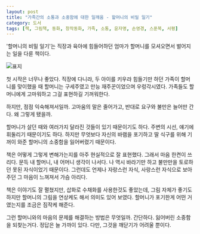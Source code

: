 ```yaml
---
layout: post
title: "가족간의 소통과 소중함에 대한 일깨움 - 할머니의 비밀 일기"
category: 도서
tags: [책, 그림책, 동화, 창작동화, 가족, 소통, 윤자명, 손영경, 스푼북, 서평]
---
```


'할머니의 비밀 일기'는
직장과 육아에 힘들어하던 엄마가 할머니를 모셔오면서 벌어지는 일을 다룬 책이다.

![표지](https://lh3.googleusercontent.com/9wnQZsXQrGhcgax9Tr-ziU2CB1zsjYqXzavdWgnYQVMOlLusBLJLC0j7IHLgMAr4Lafh-LqIdsL3CA=s480)

첫 시작은 너무나 좋았다.
직장에 다니랴, 두 아이를 키우랴
힘들기만 하던 가족이 할머니를 맞이했을 때
할머니는 구세주였고 만능 재주꾼이었으며 우렁각시였다.
가족들도 할머니에게 고마워하고 그걸 표현하길 기꺼워한다.

하지만, 점점 익숙해져서일까.
고마움의 말은 줄어가고,
반대로 요구와 불만은 늘어만 간다.
왜 그렇게 됐을까.

할머니가 살던 때와 여러가지 달라진 것들이 있기 때문이기도 하다.
주변의 시선, 얘기에 휘둘리기 때문이기도 하다.
하지만 무엇보다 자신의 바램을 포기하고
딸 식구를 위해 기꺼이 와준 할머니의 소중함을 잃어버렸기 때문이다.

책은 어떻게 그렇게 변해가는지를 아주 현실적으로 잘 표현했다.
그래서 마음 한켠이 쓰리다.
문득 내 할머니, 내 어머니 생각이 나서다.
나 역시 바라기만 하고 불만만을 토로하던 못된 자식이었기 때문이다.
그런데도 언제나 자랑스런 자식, 사랑스런 자식으로 보아주던 그 마음이 느껴져서 가슴 아리다.

책은 이야기도 잘 펼쳤지만,
삽화로 수채화를 사용한것도 좋았는데,
그림 자체가 좋기도 하지만
할머니의 그림을 연상케도 해서 의미도 있어 보였다.
할머니가 포기한게 어떤 거였는지를 조금은 짐작케 해준다.

그런 할머니와의 마음의 문제를 해결하는 방법은 무엇일까.
간단하다.
잃어버린 소중함을 되찾는거다.
정답은 늘 가까이 있다.
다만, 그것을 깨닫기가 어려울 뿐이다.
